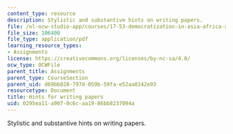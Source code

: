 ```yaml
---
content_type: resource
description: Stylistic and substantive hints on writing papers.
file: /ol-ocw-studio-app/courses/17-53-democratization-in-asia-africa-and-latin-america-fall-2001/0295ea11a9070c6caa1986bb8237094a_hintsforwritingpapers.pdf
file_size: 106400
file_type: application/pdf
learning_resource_types:
- Assignments
license: https://creativecommons.org/licenses/by-nc-sa/4.0/
ocw_type: OCWFile
parent_title: Assignments
parent_type: CourseSection
parent_uid: d69bb028-797d-059b-59fa-e52aa0242e93
resourcetype: Document
title: Hints for writing papers
uid: 0295ea11-a907-0c6c-aa19-86bb8237094a
---
```

Stylistic and substantive hints on writing papers.